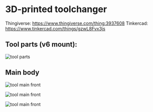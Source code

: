 # 3D-printed toolchanger

Thingiverse: https://www.thingiverse.com/thing:3937608
Tinkercad: https://www.tinkercad.com/things/gzwL8Fvx3js

## Tool parts (v6 mount):
![tool parts](https://raw.githubusercontent.com/vladbabii/3d_printed_toolchanger/master/image_tool_parts.JPG)


## Main body
![tool main front](https://raw.githubusercontent.com/vladbabii/3d_printed_toolchanger/master/image_tool_main.JPG)

![tool main front](https://raw.githubusercontent.com/vladbabii/3d_printed_toolchanger/master/image_tool_back.JPG)

![tool main front](https://raw.githubusercontent.com/vladbabii/3d_printed_toolchanger/master/image_tool_supports.JPG)
